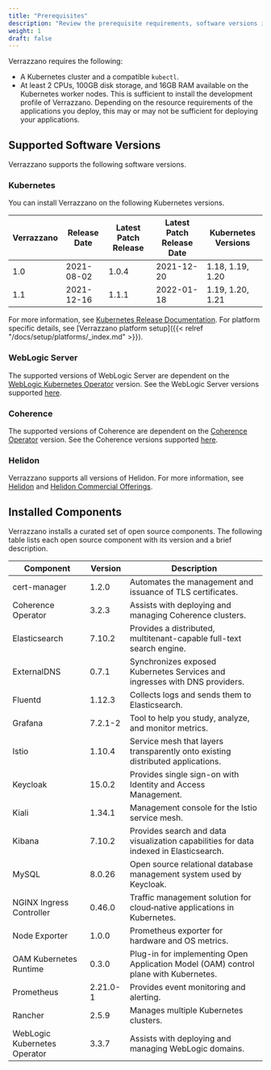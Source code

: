 ```yaml
---
title: "Prerequisites"
description: "Review the prerequisite requirements, software versions installed and supported by Verrazzano"
weight: 1
draft: false
---
```



Verrazzano requires the following:
- A Kubernetes cluster and a compatible `kubectl`.
- At least 2 CPUs, 100GB disk storage, and 16GB RAM available on the Kubernetes worker nodes.  This is sufficient to install the development profile
  of Verrazzano.  Depending on the resource requirements of the applications you deploy, this may or may not be sufficient for deploying your
  applications.


## Supported Software Versions
Verrazzano supports the following software versions.

### Kubernetes
You can install Verrazzano on the following Kubernetes versions.

| Verrazzano | Release Date | Latest Patch Release | Latest Patch Release Date | Kubernetes Versions
| ---        |--------------| ---                  | ---                       | ---
| 1.0        | 2021-08-02   | 1.0.4                |  2021-12-20               | 1.18, 1.19, 1.20
| 1.1        | 2021-12-16   | 1.1.1                |  2022-01-18               | 1.19, 1.20, 1.21

For more information, see [Kubernetes Release Documentation](https://kubernetes.io/releases/).
For platform specific details, see [Verrazzano platform setup]({{< relref "/docs/setup/platforms/_index.md" >}}).

### WebLogic Server
The supported versions of WebLogic Server are dependent on the [WebLogic Kubernetes Operator](https://oracle.github.io/weblogic-kubernetes-operator/) version.
See the WebLogic Server versions supported [here](https://oracle.github.io/weblogic-kubernetes-operator/userguide/prerequisites/introduction/).


### Coherence
The supported versions of Coherence are dependent on the [Coherence Operator](https://oracle.github.io/coherence-operator/docs/latest/#/about/01_overview) version.
See the Coherence versions supported [here](https://oracle.github.io/coherence-operator/docs/latest/#/docs/installation/01_installation).

### Helidon
Verrazzano supports all versions of Helidon.  For more information, see [Helidon](https://helidon.io) and
 [Helidon Commercial Offerings](https://support.oracle.com/knowledge/Middleware/2645279_1.html).

## Installed Components
Verrazzano installs a curated set of open source components.  The following table lists each open source
component with its version and a brief description.

| Component | Version  | Description |
| ---       |----------| ---         |
| cert-manager | 1.2.0    | Automates the management and issuance of TLS certificates.
| Coherence Operator | 3.2.3    | Assists with deploying and managing Coherence clusters.
| Elasticsearch | 7.10.2   | Provides a distributed, multitenant-capable full-text search engine.
| ExternalDNS | 0.7.1    | Synchronizes exposed Kubernetes Services and ingresses with DNS providers.
| Fluentd | 1.12.3   | Collects logs and sends them to Elasticsearch.
| Grafana | 7.2.1-2  | Tool to help you study, analyze, and monitor metrics.
| Istio | 1.10.4   | Service mesh that layers transparently onto existing distributed applications.
| Keycloak | 15.0.2   | Provides single sign-on with Identity and Access Management.
| Kiali | 1.34.1   | Management console for the Istio service mesh.
| Kibana | 7.10.2   | Provides search and data visualization capabilities for data indexed in Elasticsearch.
| MySQL | 8.0.26   | Open source relational database management system used by Keycloak.
| NGINX Ingress Controller | 0.46.0   | Traffic management solution for cloud‑native applications in Kubernetes.
| Node Exporter | 1.0.0    | Prometheus exporter for hardware and OS metrics.
| OAM Kubernetes Runtime | 0.3.0    | Plug-in for implementing Open Application Model (OAM) control plane with Kubernetes.
| Prometheus | 2.21.0-1 | Provides event monitoring and alerting.
| Rancher | 2.5.9    | Manages multiple Kubernetes clusters.
| WebLogic Kubernetes Operator | 3.3.7    | Assists with deploying and managing WebLogic domains.
